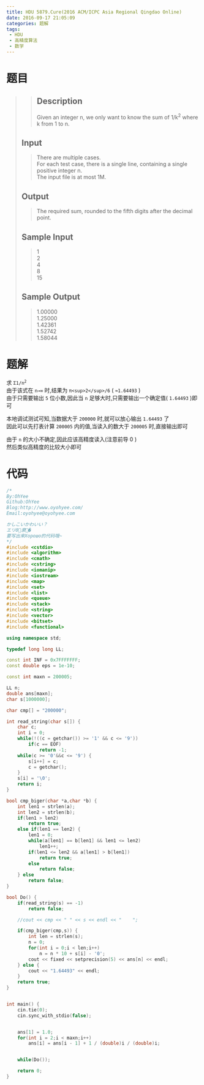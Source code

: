 ```yaml
---
title: HDU 5879.Cure(2016 ACM/ICPC Asia Regional Qingdao Online)
date: 2016-09-17 21:05:09
categories: 题解
tags: 
 - HDU
 - 高精度算法
 - 数学
---
```

# 题目
>> ## Description    
>> Given an integer n, we only want to know the sum of 1/k<sup>2</sup> where k from 1 to n.  
>>    
>>   
>> <!--more-->  
> 
> ## Input  
>> There are multiple cases.  
>> For each test case, there is a single line, containing a single positive integer n.   
>> The input file is at most 1M.  
>>    
>>   
> 
> ## Output  
>> The required sum, rounded to the fifth digits after the decimal point.  
>>    
>>   
> 
> ## Sample Input  
>> 1  
>> 2  
>> 4  
>> 8  
>> 15  
>>    
>>   
> 
> ## Sample Output  
>> 1.00000  
>> 1.25000  
>> 1.42361  
>> 1.52742  
>> 1.58044  
>>    


# 题解
求 <code>Σ1/n<sup>2</sup></code>  
由于该式在 `n→∞` 时,结果为 `π<sup>2</sup>/6` ( `≈1.64493` )  
由于只需要输出 `5` 位小数,因此当 `n` 足够大时,只需要输出一个确定值( `1.64493` )即可  

本地调试测试可知,当数据大于 `200000` 时,就可以放心输出 `1.64493` 了  
因此可以先打表计算 `200005` 内的值,当读入的数大于 `200005` 时,直接输出即可  

由于 `n` 的大小不确定,因此应该高精度读入(注意前导 0 )  
然后类似高精度的比较大小即可  

# 代码
```cpp Cure https://github.com/OhYee/ACM.github.io/blob/master/HDU/5879.%43%75%72%65.cpp 代码备份
/*
By:OhYee
Github:OhYee
Blog:http://www.oyohyee.com/
Email:oyohyee@oyohyee.com

かしこいかわいい？
エリ0隶�
要写出来Хорошо的代码哦~
*/
#include <cstdio>
#include <algorithm>
#include <cmath>
#include <cstring>
#include <iomanip>
#include <iostream>
#include <map>
#include <set>
#include <list>
#include <queue>
#include <stack>
#include <string>
#include <vector>
#include <bitset>
#include <functional>

using namespace std;

typedef long long LL;

const int INF = 0x7FFFFFFF;
const double eps = 1e-10;

const int maxn = 200005;

LL n;
double ans[maxn];
char s[1000000];

char cmp[] = "200000";

int read_string(char s[]) {
    char c;
    int i = 0;
    while(!((c = getchar()) >= '1' && c <= '9'))
        if(c == EOF)
            return -1;
    while(c >= '0'&&c <= '9') {
        s[i++] = c;
        c = getchar();
    }
    s[i] = '\0';
    return i;
}

bool cmp_biger(char *a,char *b) {
    int len1 = strlen(a);
    int len2 = strlen(b);
    if(len1 > len2)
        return true;
    else if(len1 == len2) {
        len1 = 0;
        while(a[len1] == b[len1] && len1 <= len2)
            len1++;
        if(len1 <= len2 && a[len1] > b[len1])
            return true;
        else
            return false;
    } else
        return false;
}

bool Do() {
    if(read_string(s) == -1)
        return false;

    //cout << cmp << " " << s << endl << "    ";

    if(cmp_biger(cmp,s)) {
        int len = strlen(s);
        n = 0;
        for(int i = 0;i < len;i++)
            n = n * 10 + s[i] - '0';
        cout << fixed << setprecision(5) << ans[n] << endl;
    } else {
        cout << "1.64493" << endl;
    }
    return true;
}


int main() {
    cin.tie(0);
    cin.sync_with_stdio(false);


    ans[1] = 1.0;
    for(int i = 2;i < maxn;i++)
        ans[i] = ans[i - 1] + 1 / (double)i / (double)i;


    while(Do());

    return 0;
}
```